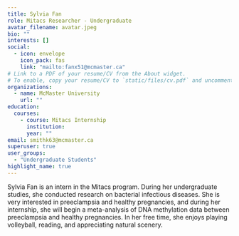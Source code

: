 ```yaml
---
title: Sylvia Fan
role: Mitacs Researcher - Undergraduate
avatar_filename: avatar.jpeg
bio: ""
interests: []
social:
  - icon: envelope
    icon_pack: fas
    link: "mailto:fanx51@mcmaster.ca"
# Link to a PDF of your resume/CV from the About widget.
# To enable, copy your resume/CV to `static/files/cv.pdf` and uncomment the lines below.
organizations:
  - name: McMaster University
    url: ""
education:
  courses:
    - course: Mitacs Internship
      institution: 
      year: ""
email: smithk63@mcmaster.ca
superuser: true
user_groups:
  - "Undergraduate Students"
highlight_name: true
---
```

Sylvia Fan is an intern in the Mitacs program. During her undergraduate studies, she conducted research on bacterial infectious diseases. She is very interested in preeclampsia and healthy pregnancies, and during her internship, she will begin a meta-analysis of DNA methylation data between preeclampsia and healthy pregnancies. In her free time, she enjoys playing volleyball, reading, and appreciating natural scenery.
